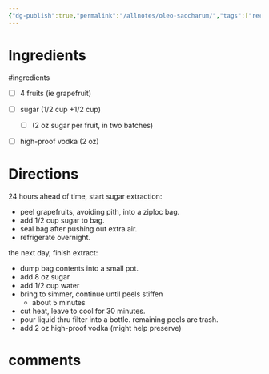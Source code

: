 ```yaml
---
{"dg-publish":true,"permalink":"/allnotes/oleo-saccharum/","tags":["recipe"]}
---
```


# Ingredients
#ingredients 
* [ ] 4 fruits (ie grapefruit)
* [ ] sugar (1/2 cup +1/2 cup)
	* [ ] (2 oz sugar per fruit, in two batches)
* [ ] high-proof vodka (2 oz)



# Directions

24 hours ahead of time, start sugar extraction:
 - peel grapefruits, avoiding pith, into a ziploc bag.
 - add 1/2 cup sugar to bag.
 - seal bag after pushing out extra air.
 - refrigerate overnight.

the next day, finish extract:
 - dump bag contents into a small pot.
 - add 8 oz sugar
 - add 1/2 cup water
 - bring to simmer, continue until peels stiffen
	 - about 5 minutes
 - cut heat, leave to cool for 30 minutes.
 - pour liquid thru filter into a bottle.  remaining peels are trash.
 - add 2 oz high-proof vodka (might help preserve)




# comments

